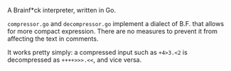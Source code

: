 A Brainf*ck interpreter, written in Go.

`compressor.go` and `decompressor.go` implement a dialect of B.F. that allows for more compact expression. There are no measures to prevent it from affecting the text in comments.

It works pretty simply: a compressed input such as `+4>3.<2` is decompressed as `++++>>>.<<`, and vice versa.
